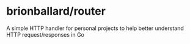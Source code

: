# brionballard/router
A simple HTTP handler for personal projects to help better understand HTTP request/responses in Go
